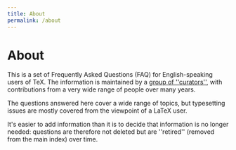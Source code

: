 ```yaml
---
title: About
permalink: /about
---
```


# About

This is a set of Frequently Asked Questions (FAQ) for English-speaking users of
TeX. The information is maintained by a [group of
''curators''](https://github.com/tex-faq), with contributions from a very wide
range of people over many years.

The questions answered here cover a wide range of topics, but typesetting
issues are mostly covered from the viewpoint of a LaTeX user.

It's easier to add information than it is to decide that information is no
longer needed: questions are therefore not deleted but are ''retired'' (removed
from the main index) over time.
